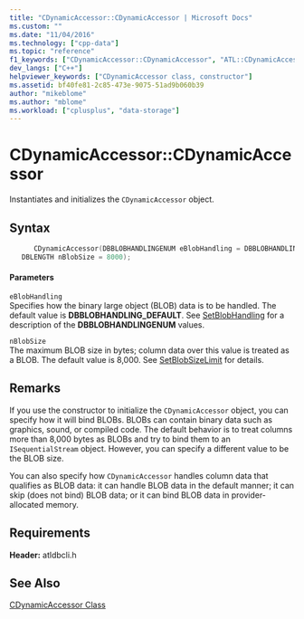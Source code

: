 ```yaml
---
title: "CDynamicAccessor::CDynamicAccessor | Microsoft Docs"
ms.custom: ""
ms.date: "11/04/2016"
ms.technology: ["cpp-data"]
ms.topic: "reference"
f1_keywords: ["CDynamicAccessor::CDynamicAccessor", "ATL::CDynamicAccessor::CDynamicAccessor", "ATL.CDynamicAccessor.CDynamicAccessor", "CDynamicAccessor.CDynamicAccessor"]
dev_langs: ["C++"]
helpviewer_keywords: ["CDynamicAccessor class, constructor"]
ms.assetid: bf40fe81-2c85-473e-9075-51ad9b060b39
author: "mikeblome"
ms.author: "mblome"
ms.workload: ["cplusplus", "data-storage"]
---
```

# CDynamicAccessor::CDynamicAccessor
Instantiates and initializes the `CDynamicAccessor` object.  
  
## Syntax  
  
```cpp
      CDynamicAccessor(DBBLOBHANDLINGENUM eBlobHandling = DBBLOBHANDLING_DEFAULT,   
   DBLENGTH nBlobSize = 8000);  
```  
  
#### Parameters  
 `eBlobHandling`  
 Specifies how the binary large object (BLOB) data is to be handled. The default value is **DBBLOBHANDLING_DEFAULT**. See [SetBlobHandling](../../data/oledb/cdynamicaccessor-setblobhandling.md) for a description of the **DBBLOBHANDLINGENUM** values.  
  
 `nBlobSize`  
 The maximum BLOB size in bytes; column data over this value is treated as a BLOB. The default value is 8,000. See [SetBlobSizeLimit](../../data/oledb/cdynamicaccessor-setblobsizelimit.md) for details.  
  
## Remarks  
 If you use the constructor to initialize the `CDynamicAccessor` object, you can specify how it will bind BLOBs. BLOBs can contain binary data such as graphics, sound, or compiled code. The default behavior is to treat columns more than 8,000 bytes as BLOBs and try to bind them to an `ISequentialStream` object. However, you can specify a different value to be the BLOB size.  
  
 You can also specify how `CDynamicAccessor` handles column data that qualifies as BLOB data: it can handle BLOB data in the default manner; it can skip (does not bind) BLOB data; or it can bind BLOB data in provider-allocated memory.  
  
## Requirements  
 **Header:** atldbcli.h  
  
## See Also  
 [CDynamicAccessor Class](../../data/oledb/cdynamicaccessor-class.md)